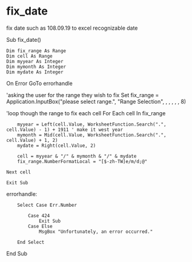 # fix_date
fix date such as 108.09.19 to excel recognizable date


Sub fix_date()

    Dim fix_range As Range
    Dim cell As Range
    Dim myyear As Integer
    Dim mymonth As Integer
    Dim mydate As Integer

On Error GoTo errorhandle


'asking the user for the range they wish to fix
    Set fix_range = Application.InputBox("please select range.", "Range Selection", , , , , , 8)

'loop though the range to fix each cell
    For Each cell In fix_range
        
        myyear = Left(cell.Value, WorksheetFunction.Search(".", cell.Value) - 1) + 1911 ' make it west year
        mymonth = Mid(cell.Value, WorksheetFunction.Search(".", cell.Value) + 1, 2)
        mydate = Right(cell.Value, 2)
        
        cell = myyear & "/" & mymonth & "/" & mydate
        fix_range.NumberFormatLocal = "[$-zh-TW]e/m/d;@"
        
    Next cell
    
    Exit Sub
    
errorhandle:

        Select Case Err.Number
        
            Case 424
                Exit Sub
            Case Else
                MsgBox "Unfortunately, an error occurred."
                
        End Select
        
    
End Sub

